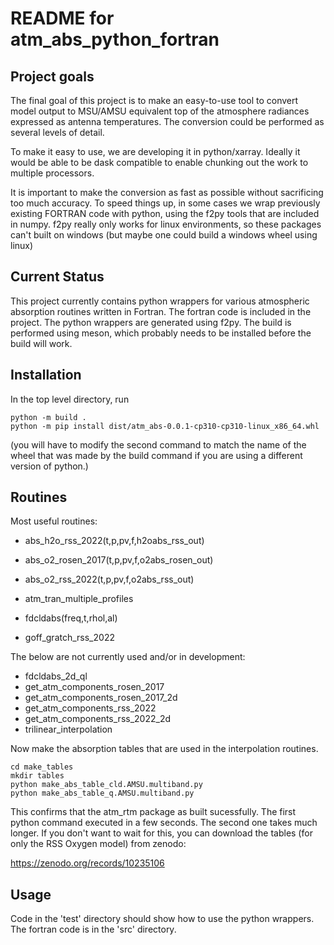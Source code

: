 # README for atm_abs_python_fortran

## Project goals

The final goal of this project is to make an easy-to-use tool to convert model output to MSU/AMSU equivalent top of the atmosphere radiances expressed as antenna temperatures.  The conversion could be performed as several levels of detail.

To make it easy to use, we are developing it in python/xarray.  Ideally it would be able to be dask compatible to enable chunking out the work to multiple processors.

It is important to make the conversion as fast as possible without sacrificing too much accuracy.  To speed things up,
in some cases we wrap previously existing FORTRAN code with python, using the f2py tools that are included in numpy.  f2py really only works for linux environments, so these packages can't built on windows (but maybe one could build a windows wheel using linux)


## Current Status

This project currently contains python wrappers for various atmospheric absorption routines written in Fortran.  The fortran code is included in the project.  The python wrappers are generated using f2py. The build is performed using meson, which probably needs to be installed before the build will work.


## Installation
In the top level directory, run
```
python -m build .
python -m pip install dist/atm_abs-0.0.1-cp310-cp310-linux_x86_64.whl
```
(you will have to modify the second command to match the name of the wheel that was made by the build command if you are using a different version of python.)

## Routines
Most useful routines:

* abs_h2o_rss_2022(t,p,pv,f,h2oabs_rss_out)
* abs_o2_rosen_2017(t,p,pv,f,o2abs_rosen_out)
* abs_o2_rss_2022(t,p,pv,f,o2abs_rss_out)

* atm_tran_multiple_profiles
* fdcldabs(freq,t,rhol,al)
* goff_gratch_rss_2022

The below are not currently used and/or in development:
* fdcldabs_2d_ql
* get_atm_components_rosen_2017
* get_atm_components_rosen_2017_2d
* get_atm_components_rss_2022
* get_atm_components_rss_2022_2d
* trilinear_interpolation


Now make the absorption tables that are used in the interpolation routines.

```
cd make_tables
mkdir tables
python make_abs_table_cld.AMSU.multiband.py
python make_abs_table_q.AMSU.multiband.py
```

This confirms that the atm_rtm package as built sucessfully.  The first python command executed in a few seconds.
The second one takes much longer.
If you don't want to wait for this, you can download the tables (for only the RSS Oxygen model) from zenodo:

https://zenodo.org/records/10235106


## Usage

Code in the 'test' directory should show how to use the python wrappers.  The fortran code is in the 'src' directory.

